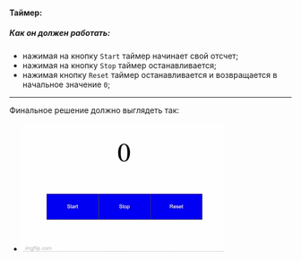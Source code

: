 #### Таймер:

##### Как он должен работать:

- нажимая на кнопку `Start` таймер начинает свой отсчет;
- нажимая на кнопку `Stop` таймер останавливается;
- нажимая кнопку `Reset` таймер останавливается и возвращается в начальное значение `0`;

---

Финальное решение должно выглядеть так:

- ![Final example](./timer.gif)
